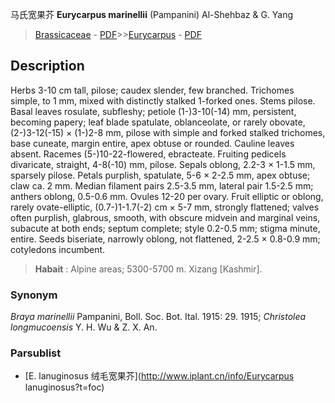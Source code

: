 马氏宽果芥 **Eurycarpus marinellii** (Pampanini) Al-Shehbaz & G. Yang

> [Brassicaceae](http://www.iplant.cn/info/Brassicaceae?t=foc) - [PDF](http://www.iplant.cn/foc/pdf/Brassicaceae.pdf)>>[Eurycarpus](http://www.iplant.cn/info/Eurycarpus?t=foc) - [PDF](http://www.iplant.cn/foc/pdf/Eurycarpus.pdf)

## Description

Herbs 3-10 cm tall, pilose; caudex slender, few branched. Trichomes simple, to 1 mm, mixed with distinctly stalked 1-forked ones. Stems pilose. Basal leaves rosulate, subfleshy; petiole (1-)3-10(-14) mm, persistent, becoming papery; leaf blade spatulate, oblanceolate, or rarely obovate, (2-)3-12(-15) × (1-)2-8 mm, pilose with simple and forked stalked trichomes, base cuneate, margin entire, apex obtuse or rounded. Cauline leaves absent. Racemes (5-)10-22-flowered, ebracteate. Fruiting pedicels divaricate, straight, 4-8(-10) mm, pilose. Sepals oblong, 2.2-3 × 1-1.5 mm, sparsely pilose. Petals purplish, spatulate, 5-6 × 2-2.5 mm, apex obtuse; claw ca. 2 mm. Median filament pairs 2.5-3.5 mm, lateral pair 1.5-2.5 mm; anthers oblong, 0.5-0.6 mm. Ovules 12-20 per ovary. Fruit elliptic or oblong, rarely ovate-elliptic, (0.7-)1-1.7(-2) cm × 5-7 mm, strongly flattened; valves often purplish, glabrous, smooth, with obscure midvein and marginal veins, subacute at both ends; septum complete; style 0.2-0.5 mm; stigma minute, entire. Seeds biseriate, narrowly oblong, not flattened, 2-2.5 × 0.8-0.9 mm; cotyledons incumbent.

> **Habait** : 
> Alpine areas; 5300-5700 m. Xizang [Kashmir].

### Synonym
*Braya marinellii* Pampanini, Boll. Soc. Bot. Ital. 1915: 29. 1915; *Christolea longmucoensis* Y. H. Wu & Z. X. An.

### Parsublist

* [E.  lanuginosus  绒毛宽果芥](http://www.iplant.cn/info/Eurycarpus lanuginosus?t=foc)
